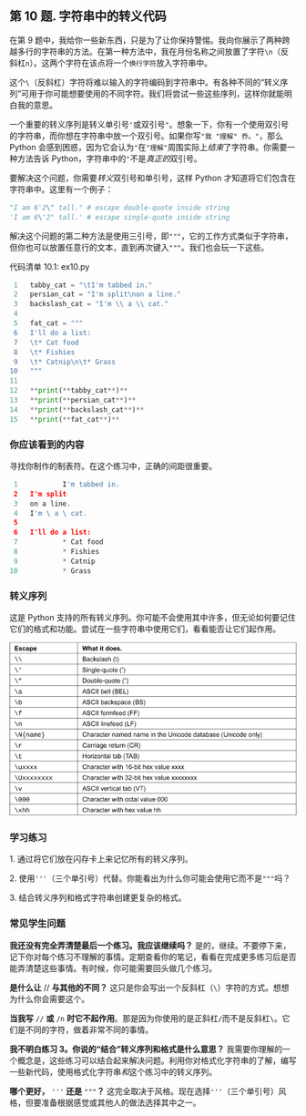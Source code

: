 ## 第 10 题. 字符串中的转义代码

在第 9 题中，我给你一些新东西，只是为了让你保持警惕。我向你展示了两种跨越多行的字符串的方法。在第一种方法中，我在月份名称之间放置了字符`\n`（反斜杠`n`）。这两个字符在该点将一个`换行字符`放入字符串中。

这个`\`（反斜杠）字符将难以输入的字符编码到字符串中。有各种不同的“转义序列”可用于你可能想要使用的不同字符。我们将尝试一些这些序列，这样你就能明白我的意思。

一个重要的转义序列是转义单引号`'`或双引号`"`。想象一下，你有一个使用双引号的字符串，而你想在字符串中放一个双引号。如果你写`"我 "理解" 乔。"`，那么 Python 会感到困惑，因为它会认为`"`在`"理解"`周围实际上*结束*了字符串。你需要一种方法告诉 Python，字符串中的`"`不是*真正的*双引号。

要解决这个问题，你需要*转义*双引号和单引号，这样 Python 才知道将它们包含在字符串中。这里有一个例子：

```py
"I am 6'2\" tall." # escape double-quote inside string
'I am 6\'2" tall.' # escape single-quote inside string
```

解决这个问题的第二种方法是使用三引号，即`"""`，它的工作方式类似于字符串，但你也可以放置任意行的文本，直到再次键入`"""`。我们也会玩一下这些。

代码清单 10.1: ex10.py

```py
 1   tabby_cat = "\tI'm tabbed in."
 2   persian_cat = "I'm split\non a line."
 3   backslash_cat = "I'm \\ a \\ cat."
 4
 5   fat_cat = """
 6   I'll do a list:
 7   \t* Cat food
 8   \t* Fishies
 9   \t* Catnip\n\t* Grass
10   """
11
12   **print(**tabby_cat**)**
13   **print(**persian_cat**)**
14   **print(**backslash_cat**)**
15   **print(**fat_cat**)**
```

### 你应该看到的内容

寻找你制作的制表符。在这个练习中，正确的间距很重要。

```py
 1           I'm tabbed in.
 2   I'm split
 3   on a line.
 4   I'm \ a \ cat.
 5
 6   I'll do a list:
 7           * Cat food
 8           * Fishies
 9           * Catnip
10           * Grass
```

### 转义序列

这是 Python 支持的所有转义序列。你可能不会使用其中许多，但无论如何要记住它们的格式和功能。尝试在一些字符串中使用它们，看看能否让它们起作用。

![图片](img/t0033-01.jpg)

### 学习练习

1\. 通过将它们放在闪存卡上来记忆所有的转义序列。

2\. 使用`'''`（三个单引号）代替。你能看出为什么你可能会使用它而不是`"""`吗？

3\. 结合转义序列和格式字符串创建更复杂的格式。

### 常见学生问题

**我还没有完全弄清楚最后一个练习。我应该继续吗？** 是的，继续。不要停下来，记下你对每个练习不理解的事情。定期查看你的笔记，看看在完成更多练习后是否能弄清楚这些事情。有时候，你可能需要回头做几个练习。

**是什么让** // **与其他的不同？** 这只是你会写出一个反斜杠（`\`）字符的方式。想想为什么你会需要这个。

**当我写** `//` **或** `/n` **时它不起作用**。那是因为你使用的是正斜杠`/`而不是反斜杠`\`。它们是不同的字符，做着非常不同的事情。

**我不明白练习 3。你说的“结合”转义序列和格式是什么意思？** 我需要你理解的一个概念是，这些练习可以结合起来解决问题。利用你对格式化字符串的了解，编写一些新代码，使用格式化字符串*和*这个练习中的转义序列。

**哪个更好，** `'''` **还是** `"""`**？** 这完全取决于风格。现在选择`'''`（三个单引号）风格，但要准备根据感觉或其他人的做法选择其中之一。
